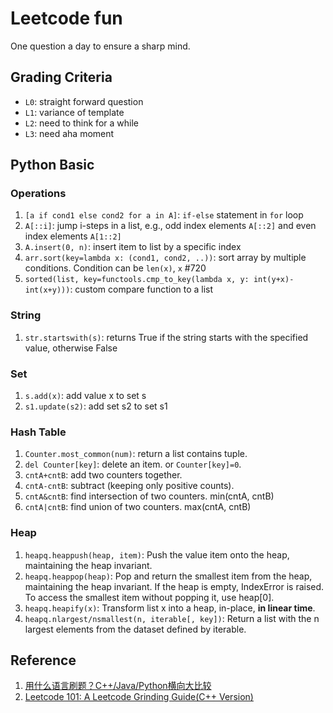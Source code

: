 # Leetcode fun

One question a day to ensure a sharp mind.

## Grading Criteria

- `L0`: straight forward question
- `L1`: variance of template
- `L2`: need to think for a while
- `L3`: need aha moment

## Python Basic

### Operations

1. `[a if cond1 else cond2 for a in A]`: `if-else` statement in `for` loop
2. `A[::i]`: jump i-steps in a list, e.g., odd index elements `A[::2]` and even index elements `A[1::2]`
3. `A.insert(0, n)`: insert item to list by a specific index
4. `arr.sort(key=lambda x: (cond1, cond2, ..))`: sort array by multiple conditions. Condition can be `len(x)`, `x` #720
5. `sorted(list, key=functools.cmp_to_key(lambda x, y: int(y+x)-int(x+y)))`: custom compare function to a list

### String

1. `str.startswith(s)`: returns True if the string starts with the specified value, otherwise False

### Set

1. `s.add(x)`: add value x to set s
2. `s1.update(s2)`: add set s2 to set s1

### Hash Table

1. `Counter.most_common(num)`: return a list contains tuple.
2. `del Counter[key]`: delete an item. or `Counter[key]=0`.
3. `cntA+cntB`: add two counters together.
4. `cntA-cntB`: subtract (keeping only positive counts).
5. `cntA&cntB`: find intersection of two counters. min(cntA, cntB)
6. `cntA|cntB`: find union of two counters. max(cntA, cntB)

### Heap

1. `heapq.heappush(heap, item)`: Push the value item onto the heap, maintaining the heap invariant.
2. `heapq.heappop(heap)`: Pop and return the smallest item from the heap, maintaining the heap invariant. If the heap is empty, IndexError is raised. To access the smallest item without popping it, use heap[0].
3. `heapq.heapify(x)`: Transform list x into a heap, in-place, **in linear time**.
4. `heapq.nlargest/nsmallest(n, iterable[, key])`: Return a list with the n largest elements from the dataset defined by iterable.

## Reference

1. [用什么语言刷题？C++/Java/Python横向大比较](https://www.youtube.com/watch?v=ZyCQBrcr6jk&list=PLLuMmzMTgVK7XfFadhkPuF_ztvhxbriDr&index=7)
2. [Leetcode 101: A Leetcode Grinding Guide(C++ Version)](https://github.com/changgyhub/leetcode_101)
